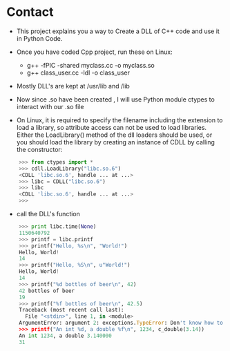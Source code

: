 # Contact
- This project explains you a way to Create a DLL of C++ code and use it in Python Code. 

- Once you have coded Cpp project, run these on Linux:
	- g++ -fPIC -shared myclass.cc -o myclass.so
	- g++ class_user.cc -ldl -o class_user

- Mostly DLL's are kept at /usr/lib and /lib 
- Now since .so have been created , I will use Python module ctypes to interact with our .so file
- On Linux, it is required to specify the filename including the extension to load a library, so attribute access can not be used to load libraries. Either the LoadLibrary() method of the dll loaders should be used, or you should load the library by creating an instance of CDLL by calling the constructor:
```python
	>>> from ctypes import *
	>>> cdll.LoadLibrary("libc.so.6")  
	<CDLL 'libc.so.6', handle ... at ...>
	>>> libc = CDLL("libc.so.6")       
	>>> libc                           
	<CDLL 'libc.so.6', handle ... at ...>
	>>>
```
- call the DLL's function
```python
	>>> print libc.time(None)  
	1150640792
	>>> printf = libc.printf
	>>> printf("Hello, %s\n", "World!")
	Hello, World!
	14
	>>> printf("Hello, %S\n", u"World!")
	Hello, World!
	14
	>>> printf("%d bottles of beer\n", 42)
	42 bottles of beer
	19
	>>> printf("%f bottles of beer\n", 42.5)
	Traceback (most recent call last):
  	  File "<stdin>", line 1, in <module>
	ArgumentError: argument 2: exceptions.TypeError: Don't know how to convert parameter 2
	>>> printf("An int %d, a double %f\n", 1234, c_double(3.14))
	An int 1234, a double 3.140000
	31
```
